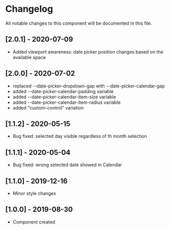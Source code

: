 # Changelog
All notable changes to this component will be documented in this file.

## [2.0.1] - 2020-07-09
- Added viewport awareness: date picker position changes based on the available space

## [2.0.0] - 2020-07-02
- replaced --date-picker-dropdown-gap with --date-picker-calendar-gap
- added --date-picker-calendar-padding variable
- added --date-picker-calendar-item-size variable
- added --date-picker-calendar-item-radius variable
- added "custom-control" variation

## [1.1.2] - 2020-05-15
- Bug fixed: selected day visible regardless of th month selection

## [1.1.1] - 2020-05-04
- Bug fixed: wrong selected date showed in Calendar

## [1.1.0] - 2019-12-16
- Minor style changes

## [1.0.0] - 2019-08-30
- Component created